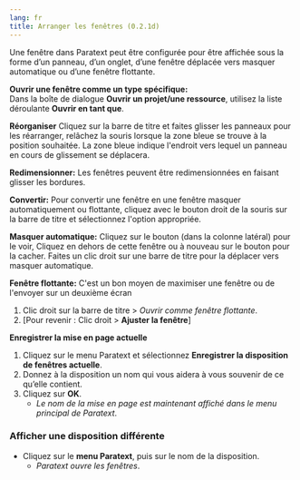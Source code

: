 ```yaml
---
lang: fr
title: Arranger les fenêtres (0.2.1d)
---
```


Une fenêtre dans Paratext peut être configurée pour être affichée sous la forme d’un panneau, d’un onglet, d’une fenêtre déplacée vers masquer automatique ou d’une fenêtre flottante.

**Ouvrir une fenêtre comme un type spécifique:**  
Dans la boîte de dialogue **Ouvrir un projet/une ressource**, utilisez la liste déroulante **Ouvrir en tant que**.

**Réorganiser** Cliquez sur la barre de titre et faites glisser les panneaux pour les réarranger, relâchez la souris lorsque la zone bleue se trouve à la position souhaitée. La zone bleue indique l'endroit vers lequel un panneau en cours de glissement se déplacera.

**Redimensionner:** Les fenêtres peuvent être redimensionnées en faisant glisser les bordures.

**Convertir:** Pour convertir une fenêtre en une fenêtre masquer automatiquement ou flottante, cliquez avec le bouton droit de la souris sur la barre de titre et sélectionnez l'option appropriée.

**Masquer automatique:** Cliquez sur le bouton (dans la colonne latéral) pour le voir, Cliquez en dehors de cette fenêtre ou à nouveau sur le bouton pour la cacher. Faites un clic droit sur une barre de titre pour la déplacer vers masquer automatique.

**Fenêtre flottante:** C'est un bon moyen de maximiser une fenêtre ou de l'envoyer sur un deuxième écran
1.  Clic droit sur la barre de titre \> *Ouvrir comme fenêtre flottante*.
1.  [Pour revenir : Clic droit \> **Ajuster la fenêtre**]

**Enregistrer la mise en page actuelle**

1.  Cliquez sur le menu Paratext et sélectionnez **Enregistrer la disposition de fenêtres actuelle**.
1.  Donnez à la disposition un nom qui vous aidera à vous souvenir de ce qu’elle contient.
1.  Cliquez sur **OK**.
     -  *Le nom de la mise en page est maintenant affiché dans le menu principal de Paratext*.

### Afficher une disposition différente

-  Cliquez sur le **menu Paratext**, puis sur le nom de la disposition.
   -  *Paratext ouvre les fenêtres*.


